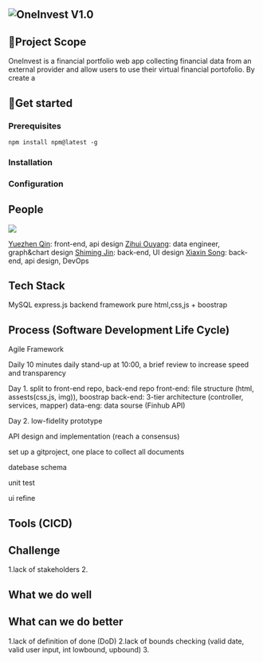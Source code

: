## ![OneInvest](https://github.com/user-attachments/assets/adcab216-33d2-4fc9-b0a2-52b86feed5cf) V1.0

## 📝Project Scope
OneInvest is a financial portfolio web app collecting financial data from an external provider and allow users to use their virtual financial portofolio. By create a 




## 🚀Get started

### Prerequisites
```
npm install npm@latest -g
```
### Installation

### Configuration

## People
<a href="https://github.com/YuezhenQin/financial-portfolio-backend/graphs/contributors">
  <img src="https://contrib.rocks/image?repo=YuezhenQin/financial-portfolio-backend" />
</a>

<a href="https://github.com/yuezhenqin" target="_blank">Yuezhen Qin</a>: front-end, api design
<a href="https://github.com/yuezhenqin" target="_blank">Zihui Ouyang</a>: data engineer, graph&chart design
<a href="https://github.com/yuezhenqin" target="_blank">Shiming Jin</a>: back-end, UI design
<a href="https://github.com/yuezhenqin" target="_blank">Xiaxin Song</a>: back-end, api design, DevOps

## Tech Stack
MySQL
express.js backend framework
pure html,css,js + boostrap


## Process (Software Development Life Cycle) 
Agile Framework

Daily 
10 minutes daily stand-up at 10:00, a brief review 
to increase speed and transparency

Day 1.
split to front-end repo, back-end repo
front-end: file structure (html, assests(css,js, img)), boostrap
back-end: 3-tier architecture (controller, services, mapper)
data-eng: data sourse (Finhub API)

Day 2.
low-fidelity prototype

API design and implementation (reach a consensus)

set up a gitproject, one place to collect all documents



datebase schema


unit test

ui refine


## Tools (CICD)


## Challenge
1.lack of stakeholders
2.

## What we do well
## What can we do better
1.lack of definition of done (DoD)
2.lack of bounds checking (valid date, valid user input, int lowbound, upbound)
3.
